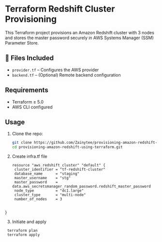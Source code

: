 # Terraform Redshift Cluster Provisioning

This Terraform project provisions an Amazon Redshift cluster with 3 nodes and stores the master password securely in AWS Systems Manager (SSM) Parameter Store.

## 📁 Files Included

- `provider.tf` – Configures the AWS provider
- `backend.tf` – (Optional) Remote backend configuration

## Requirements

- Terraform ≥ 5.0
- AWS CLI configured


## Usage

1. Clone the repo:
   ```bash
   git clone https://github.com/Zainytee/provisioning-amazon-redshift-using-terraform.git
   cd provisioning-amazon-redshift-using-terraform.git


2. Create infra.tf file
   ```hcl
   resource "aws_redshift_cluster" "default" {
    cluster_identifier = "tf-redshift-cluster"
    database_name      = "staging"
    master_username    = "stg"
    master_password    = data.aws_secretsmanager_random_password.redshift_master_password
    node_type          = "dc1.large"
    cluster_type       = "multi-node"
    number_of_nodes    = 3
    
  }

3.  Initiate and apply
   ```hcl
    terraform plan
    terraform apply
